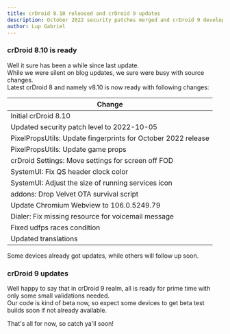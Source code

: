 ```yaml
---
title: crDroid 8.10 released and crDroid 9 updates
description: October 2022 security patches merged and crDroid 9 development progress
author: Lup Gabriel
---
```

### crDroid 8.10 is ready
Well it sure has been a while since last update.  
While we were silent on blog updates, we sure were busy with source changes.  
Latest crDroid 8 and namely v8.10 is now ready with following changes:

| Change |
| --- |
| Initial crDroid 8.10 |
| Updated security patch level to 2022-10-05 |
| PixelPropsUtils: Update fingerprints for October 2022 release |
| PixelPropsUtils: Update game props |
| crDroid Settings: Move settings for screen off FOD |
| SystemUI: Fix QS header clock color |
| SystemUI: Adjust the size of running services icon |
| addons: Drop Velvet OTA survival script |
| Update Chromium Webview to 106.0.5249.79 |
| Dialer: Fix missing resource for voicemail message |
| Fixed udfps races condition |
| Updated translations |

Some devices already got updates, while others will follow up soon.

### crDroid 9 updates
Well happy to say that in crDroid 9 realm, all is ready for prime time with only some small validations needed.  
Our code is kind of beta now, so expect some devices to get beta test builds soon if not already available.  


That's all for now, so catch ya'll soon!

